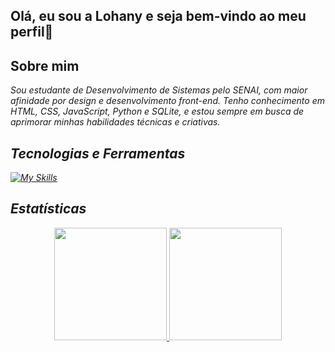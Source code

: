 ## Olá, eu sou a Lohany e seja bem-vindo ao meu perfil🖤

## Sobre mim 
<i> Sou estudante de Desenvolvimento de Sistemas pelo SENAI, com maior afinidade por design e desenvolvimento front-end. Tenho conhecimento em HTML, CSS, JavaScript, Python e SQLite, e estou sempre em busca de aprimorar minhas habilidades técnicas e criativas. <i>


## Tecnologias e Ferramentas 

[![My Skills](https://skillicons.dev/icons?i=js,html,css,python)](https://skillicons.dev)

## Estatísticas 

<div align="center">
<a href="https://github.com/Lohanyy17">
<img height="180em" src="https://github-readme-stats.vercel.app/api?username=Lohanyy17&show_icons=true&theme=dracula&include_all_commits=true&count_private=true"/>
<img height="180em" src="https://github-readme-stats.vercel.app/api/top-langs/?username=Lohanyy17&layout=compact&langs_count=10&theme=dracula"/>
</a>
</div>
 

